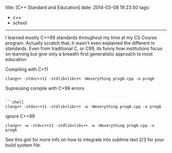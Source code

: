 title: [C++ Standard and Education]
date: 2014-03-08 19:23:50
tags:
- c++
- school
---

I learned mostly C++99 standards throughout my time at my CS Course program. Actually scratch that, it wasn't even explained the different in standards. Even from traditional C, or C99, its funny how institutions focus on learning but give only a breadth first generalistic approach to most education


Compiling with C+11
```shell
clang++ -std=c++11 -stdlib=libc++ -Weverything prog6.cpp -o prog6
```

Supressing compile with C+99 errors
```

```shell
clang++ -std=c++11 -stdlib=libc++ -w -Weverything prog6.cpp -o prog6
```

ignore C++99
```shell
clang++ -w -std=c++11 -stdlib=libc++ -w -Weverything prog6.cpp -o prog6
```
See this gist for more info on how to integrate into sublime text 2/3 for your build system file.

<script src="https://gist.github.com/stanzheng/9441259.js"></script>
